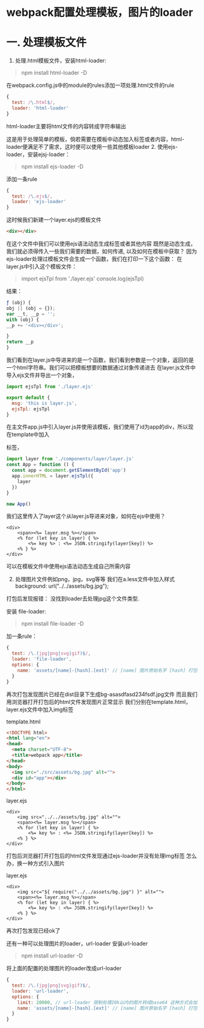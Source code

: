 # webpack配置处理模板，图片的loader

# 一. 处理模板文件
1. 处理.html模板文件，安装html-loader:
> npm install html-loader -D

在webpack.config.js中的module的rules添加一项处理.html文件的rule
```javascript
{
  test: /\.html$/,
  loader: 'html-loader'
}
```
html-loader主要将html文件的内容转成字符串输出

这是用于处理简单的模板，倘若需要在模板中动态加入标签或者内容，html-loader便满足不了需求，这时便可以使用一些其他模板loader
2. 使用ejs-loader，安装ejsj-loader：
> npm install ejs-loader -D

添加一条rule
```javascript
{
  test: /\.ejs$/,
  loader: 'ejs-loader'
}
```
这时候我们新建一个layer.ejs的模板文件
```html
<div></div>
```
在这个文件中我们可以使用ejs语法动态生成标签或者其他内容
既然是动态生成，我们就必须得传入一些我们需要的数据，如何传递, 以及如何在模板中获取？
因为ejs-loader处理过模板文件会生成一个函数，我们在打印一下这个函数：
在layer.js中引入这个模板文件：
> import ejsTpl from './layer.ejs'
> console.log(ejsTpl)

结果：
```javascript
ƒ (obj) {
obj || (obj = {});
var __t, __p = '';
with (obj) {
__p += '<div></div>';

}
return __p
}
```
我们看到在layer.js中导进来的是一个函数，我们看到参数是一个对象，返回的是一个html字符串。我们可以把模板想要的数据通过对象传递进去
在layer.js文件中导入ejs文件并导出一个对象，
```javascript
import ejsTpl from './layer.ejs'

export default {
  msg: 'this is layer.js',
  ejsTpl: ejsTpl
}
```
在主文件app.js中引入layer.js并使用该模板，我们使用了id为app的div，所以现在template中加入<div id="app"></div>标签，
```javascript
import layer from './components/layer/layer.js'
const App = function () {
  const app = document.getElementById('app')
  app.innerHTML = layer.ejsTpl({
    layer
  })
}

new App()
```
我们这里传入了layer这个从layer.js导进来对象，如何在ejs中使用？
```ejs
<div>
    <span><%= layer.msg %></span>
    <% for (let key in layer) { %>
        <%= key %> : <%= JSON.stringify(layer[key]) %>
    <% } %>
</div>
```

可以在模板文件中使用ejs语法动态生成自己所需内容

2. 处理图片文件例如png，jpg，svg等等
我们在a.less文件中加入样式background: url("../../assets/bg.jpg");

打包后发现报错： 没找到loader去处理jpg这个文件类型.

安装 file-loader:
> npm install file-loader -D

加一条rule：
```javascript
{
  test: /\.(jpg|png|svg|gif)$/,
  loader: 'file-loader',
  options: {
    name: 'assets/[name]-[hash].[ext]' // [name] 图片原始名字 [hash] 打包生成的hash [ext] 图片拓展名 'assets/'打包后的图片文件放在dist/assets目录下，如果dist下没有assets目录则会打包时生成
  }
}
```
再次打包发现图片已经在dist目录下生成bg-asasdfasd234fsdf.jpg文件 而且我们用浏览器打开打包后的html文件发现图片正常显示
我们分别在template.html，layer.ejs文件中加入img标签

template.html
```html
<!DOCTYPE html>
<html lang="en">
<head>
  <meta charset="UTF-8">
  <title>webpack app</title>
</head>
<body>
  <img src="./src/assets/bg.jpg" alt="">
  <div id="app"></div>
</body>
</html>
```
layer.ejs
```ejs
<div>
    <img src="../../assets/bg.jpg" alt="">
    <span><%= layer.msg %></span>
    <% for (let key in layer) { %>
        <%= key %> : <%= JSON.stringify(layer[key]) %>
    <% } %>
</div>
```
打包后浏览器打开打包后的html文件发现通过ejs-loader并没有处理img标签
怎么办，换一种方式引入图片

layer.ejs
```ejs
<div>
    <img src="${ require("../../assets/bg.jpg") }" alt="">
    <span><%= layer.msg %></span>
    <% for (let key in layer) { %>
        <%= key %> : <%= JSON.stringify(layer[key]) %>
    <% } %>
</div>
```
再次打包发现已经ok了

还有一种可以处理图片的loader，url-loader
安装url-loader
> npm install url-loader -D

将上面的配置的处理图片的loader改成url-loader
```javascript
{
  test: /\.(jpg|png|svg|gif)$/,
  loader: 'url-loader',
  options: {
    limit: 20000, // url-loader 限制处理20k以内的图片转成base64 这种方式会加大js和使用img标签的html文件大小 超过20k则会自动使用file-loader处理
    name: 'assets/[name]-[hash].[ext]' // [name] 图片原始名字 [hash] 打包生成的hash [ext] 图片拓展名
  }
}
```